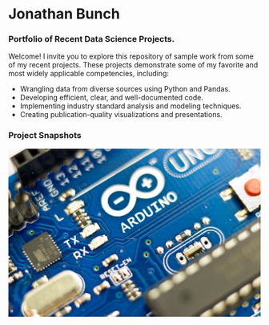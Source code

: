 # Jonathan Bunch

### Portfolio of Recent Data Science Projects.

Welcome! I invite you to explore this repository of sample work from some of my recent projects. These projects demonstrate some of my favorite and most widely applicable competencies, including:

- Wrangling data from diverse sources using Python and Pandas.
- Developing efficient, clear, and well-documented code.
- Implementing industry standard analysis and modeling techniques.
- Creating publication-quality visualizations and presentations.

### Project Snapshots

![Screenshot1](https://raw.githubusercontent.com/jonbunch/jonbunch.github.io/main/images/arduino1.jpg)

